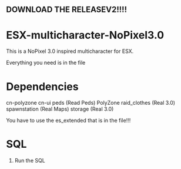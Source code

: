 ## DOWNLOAD THE RELEASEV2!!!! ##

# ESX-multicharacter-NoPixel3.0
This is a NoPixel 3.0 inspired multicharacter for ESX. 

Everything you need is in the file

# Dependencies
cn-polyzone
cn-ui
peds (Read Peds)
PolyZone
raid_clothes (Real 3.0)
spawnstation (Real Maps)
storage (Real 3.0)

You have to use the es_extended that is in the file!!!

# SQL 
1. Run the SQL
